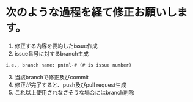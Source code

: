 # 次のような過程を経て修正お願いします。 
 
1. 修正する内容を要約したissue作成
2. issue番号に対するbranch生成 
```
i.e., branch name: pntml-# (# is issue number)
```
3. 当該branchで修正及びcommit 
4. 修正が完了すると、push及びpull request生成
5. これ以上使用されなさそうな場合にはbranch削除 
